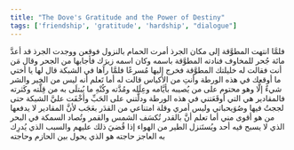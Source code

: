 ```yaml
---
title: "The Dove's Gratitude and the Power of Destiny"
tags: ['friendship', 'gratitude', 'hardship', "dialogue"]
---
```


 فلمَّا انتهت المطوَّقة إلى مكان الجرذ أمرت الحمام بالنزول فوقعن ووجدت الجرذ قد أعدَّ مائة جُحر للمخاوف فنادته المطوَّقة باسمه  وكان اسمه زيرَك  فأجابها من الجحر وقال مَن أنت فقالت له خليلتك المطوَّقة فخرج إليها مُسرعًا فلمَّا رآها في الشبكة قال لها يا أختي ما أوقعك في هذه الورطة وأنتِ من الأكياس قالت له أما تَعلم أنه ليس من الخير والشر شيءٌ إلَّا وهو محتوم على من يُصيبه بأيَّامه وعِلَله ومُدَّته وكُنْهِ ما يُبتلَى به من قِلَّته وكَثرته فالمقادير هي التي أوقَعَتني في هذه الورطة ودلَّتني على الحَبِّ وأخْفَت عليَّ الشبكة حتى لججتُ فيها وصُوَيحباتي وليس أمري وقلة امتناعي من القدَر بعَجَب لأنَّ المقادير لا يدفعها من هو أقوى مني أما تعلم أنَّ بالقدر تُكسَف الشمس والقمر وتُصاد السمكة في البحر الذي لا يسبح فيه أحد ويُستَنزل الطير من الهواء إذا قُضيَ ذلك عليهم والسبب الذي يُدرِك به العاجز حاجته هو الذي يحول بين الحازم وحاجته
